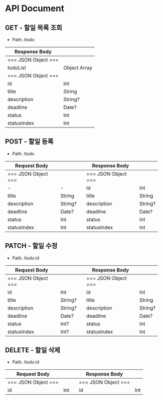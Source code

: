 # API Document

## GET - 할일 목록 조회

- Path: /todo

| Response Body             ||
| ------------| ------------ |
| === JSON Object ===       ||
| todoList    | Object Array |
| === JSON Object ===       ||
| id          | Int          |
| title       | String       |
| description | String?      |
| deadline    | Date?        |
| status      | Int          |
| statusIndex | Int          |

## POST - 할일 등록

- Path: /todo

| Request Body         || | Response Body        ||
| ----------- | ------- |-| ------------| ------- |
| === JSON Object ===  || | === JSON Object ===  ||
| -           | -       | | id          | Int     |
| title       | String  | | title       | String  |
| description | String? | | description | String? |
| deadline    | Date?   | | deadline    | Date?   |
| status      | Int     | | status      | Int     |
| statusIndex | Int     | | statusIndex | Int     |

## PATCH - 할일 수정

- Path: /todo:id

| Request Body         || | Response Body        ||
| ----------- | ------- |-| ------------| ------- |
| === JSON Object ===  || | === JSON Object ===  ||
| id          | Int     | | id          | Int     |
| title       | String? | | title       | String  |
| description | String? | | description | String? |
| deadline    | Date?   | | deadline    | Date?   |
| status      | Int?    | | status      | Int     |
| statusIndex | Int?    | | statusIndex | Int     |

## DELETE - 할일 삭제

- Path: /todo:id

| Request Body         || | Response Body        ||
| ----------- | ------- |-| ------------| ------- |
| === JSON Object ===  || | === JSON Object ===  ||
| id          | Int     | | id          | Int     |